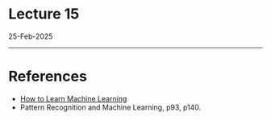 # Lecture 15

25-Feb-2025

---












# References 

- [How to Learn Machine Learning](https://howtolearnmachinelearning.com/articles/the-maximum-likelihood-principle-in-machine-learning/)
- Pattern Recognition and Machine Learning, p93, p140. 
